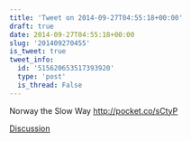 ```yaml
---
title: 'Tweet on 2014-09-27T04:55:18+00:00'
draft: true
date: 2014-09-27T04:55:18+00:00
slug: '201409270455'
is_tweet: true
tweet_info:
  id: '515620653517393920'
  type: 'post'
  is_thread: False
---
```




Norway the Slow Way <http://pocket.co/sCtyP>

[Discussion](https://x.com/sytelus/status/515620653517393920)
